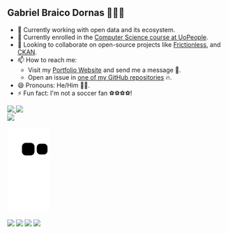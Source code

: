 ## Gabriel Braico Dornas 🚀🚀🚀

- 🔭 Currently working with open data and its ecosystem.
- 🌱 Currently enrolled in the [Computer Science course at UoPeople](https://www.uopeople.edu/programs/online-associates/computer-science/).
- 👯 Looking to collaborate on open-source projects like [Frictionless](https://github.com/frictionlessdata), and [CKAN](https://github.com/ckan).
- 📫 How to reach me: 
    - Visit my [Portfolio Website](https://braico.me/) and send me a message 📧.
    - Open an issue in [one of my GitHub repositories](https://github.com/gabrielbdornas?tab=repositories) 🔥.
- 😄 Pronouns: He/Him 🧑🧑.
- ⚡ Fun fact: I'm not a soccer fan ⚽⚽⚽⚽!

<div align="lef">
  <a href="https://github.com/gabrielbdornas">
  <img height="165em" src="https://github-readme-stats.vercel.app/api?username=gabrielbdornas&show_icons=true&theme=dracula&include_all_commits=true&count_private=true"/>
  <img height="165em" src="https://github-readme-stats.vercel.app/api/top-langs/?username=gabrielbdornas&layout=compact&langs_count=7&theme=dracula"/>
</div>

<div align="lef">
<img height="165em"
  src="https://stackoverflow-card.vercel.app/?userID=11755155&theme=dracula"
/>

![Snake animation](https://github.com/gabrielbdornas/gabrielbdornas/blob/output/github-contribution-grid-snake.svg)
    
<div> 
  <a href="https://www.youtube.com/channel/UCoMuk7Pk3VzUYQtuqa6fLTw" target="_blank"><img src="https://img.shields.io/badge/YouTube-FF0000?style=for-the-badge&logo=youtube&logoColor=white" target="_blank"></a>
  <a href="https://braico.me/" target="_blank"><img src="https://img.shields.io/badge/website-000000?style=for-the-badge&logo=About.me&logoColor=white" target="_blank"></a>
  <a href = "mailto:gabrielbdornas@gmail.com"><img src="https://img.shields.io/badge/Gmail-D14836?style=for-the-badge&logo=gmail&logoColor=white" target="_blank"></a>
  <a href="https://www.linkedin.com/in/gabrielbdornas/" target="_blank"><img src="https://img.shields.io/badge/-LinkedIn-%230077B5?style=for-the-badge&logo=linkedin&logoColor=white" target="_blank"></a> 
</div> 
  
